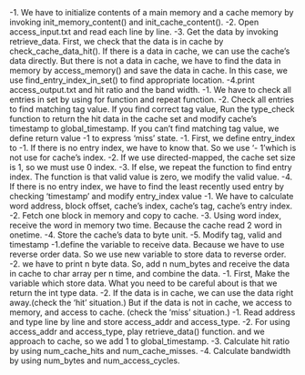 <overall Flow>
-1. We have to initialize contents of a main memory and a cache memory by invoking
init_memory_content() and init_cache_content().
-2. Open access_input.txt and read each line by line.
-3. Get the data by invoking retrieve_data. First, we check that the data is in cache by
check_cache_data_hit(). If there is a data in cache, we can use the cache’s data directly. But there
is not a data in cache, we have to find the data in memory by access_memory() and save the data
in cache. In this case, we use find_entry_index_in_set() to find appropriate location.
-4.print access_output.txt and hit ratio and the band width.
<cache.c – check_cache_data_hit()>
-1. We have to check all entries in set by using for function and repeat function.
-2. Check all entries to find matching tag value. If you find correct tag value, Run the type_check
function to return the hit data in the cache set and modify cache’s timestamp to
global_timestamp. If you can’t find matching tag value, we define return value -1 to express ‘miss’
state.
<cache.c-find_entry_index_in_set()>
-1. First, we define entry_index to -1. If there is no entry index, we have to know that. So we use ‘-
1’which is not use for cache’s index.
-2. If we use directed-mapped, the cache set size is 1, so we must use 0 index.
-3. If else, we repeat the function to find entry index. The function is that valid value is zero, we
modify the valid value.
-4. If there is no entry index, we have to find the least recently used entry by checking
‘timestamp’ and modify entry_index value
<cache.c-acess_memory()>
-1. We have to calculate word address, block offset, cache’s index, cache’s tag, cache’s entry index.
-2. Fetch one block in memory and copy to cache.
-3. Using word index, receive the word in memory two time. Because the cache read 2 word in
onetime.
-4. Store the cache’s data to byte unit.
-5. Modify tag, valid and timestamp
<cache.c-type_check()>
-1.define the variable to receive data. Because we have to use reverse order data. So we use new
variable to store data to reverse order.
-2. we have to print n byte data. So, add n num_bytes and receive the data in cache to char array
per n time, and combine the data.
<main.c-retrieve_data()>
-1. First, Make the variable which store data. What you need to be careful about is that we return
the int type data.
-2. If the data is in cache, we can use the data right away.(check the ‘hit’ situation.) But if the data
is not in cache, we access to memory, and access to cache. (check the ‘miss’ situation.)
<main.c – main()>
-1. Read address and type line by line and store access_addr and access_type.
-2. For using access_addr and access_type, play retrieve_data() function. and we approach to
cache, so we add 1 to global_timestamp.
-3. Calculate hit ratio by using num_cache_hits and num_cache_misses.
-4. Calculate bandwidth by using num_bytes and num_access_cycles.

